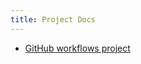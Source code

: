```yaml
---
title: Project Docs
---
```


- [GitHub workflows project](https://profile-sh.github.io/docs/projects/gh_workflows_project)
